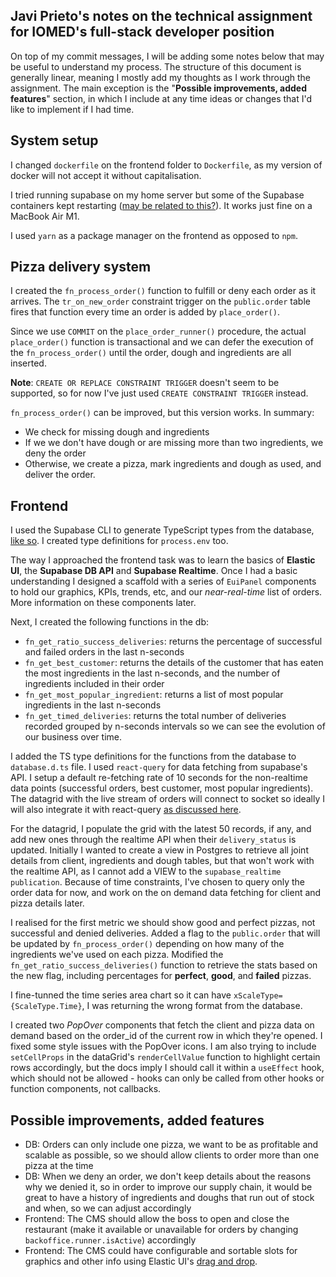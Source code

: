 ## Javi Prieto's notes on the technical assignment for IOMED's full-stack developer position

On top of my commit messages, I will be adding some notes below that may be useful to understand my process. The structure of this document is generally linear, meaning I mostly add my thoughts as I work through the assignment. The main exception is the "**Possible improvements, added features**" section, in which I include at any time ideas or changes that I'd like to implement if I had time.

## System setup

I changed `dockerfile` on the frontend folder to `Dockerfile`, as my version of docker will not accept it without capitalisation.

I tried running supabase on my home server but some of the Supabase containers kept restarting ([may be related to this?](https://github.com/supabase/cli/issues/33)). It works just fine on a MacBook Air M1.

I used `yarn` as a package manager on the frontend as opposed to `npm`.

## Pizza delivery system

I created the `fn_process_order()` function to fulfill or deny each order as it arrives. The `tr_on_new_order` constraint trigger on the `public.order` table fires that function every time an order is added by `place_order()`.

Since we use `COMMIT` on the `place_order_runner()` procedure, the actual `place_order()` function is transactional and we can defer the execution of the `fn_process_order()` until the order, dough and ingredients are all inserted.

**Note**: `CREATE OR REPLACE CONSTRAINT TRIGGER` doesn't seem to be supported, so for now I've just used `CREATE CONSTRAINT TRIGGER` instead.

`fn_process_order()` can be improved, but this version works. In summary:
- We check for missing dough and ingredients
- If we we don't have dough or are missing more than two ingredients, we deny the order
- Otherwise, we create a pizza, mark ingredients and dough as used, and deliver the order.

## Frontend
I used the Supabase CLI to generate TypeScript types from the database, [like so](https://supabase.com/docs/reference/javascript/typescript-support). I created type definitions for `process.env` too.

The way I approached the frontend task was to learn the basics of **Elastic UI**, the **Supabase DB API** and **Supabase Realtime**. Once I had a basic understanding I designed a scaffold with a series of `EuiPanel` components to hold our graphics, KPIs, trends, etc, and our *near-real-time* list of orders. More information on these components later.

Next, I created the following functions in the db:
- `fn_get_ratio_success_deliveries`: returns the percentage of successful and failed orders in the last n-seconds
- `fn_get_best_customer`: returns the details of the customer that has eaten the most ingredients in the last n-seconds, and the number of ingredients included in their order
- `fn_get_most_popular_ingredient`: returns a list of most popular ingredients in the last n-seconds
- `fn_get_timed_deliveries`: returns the total number of deliveries recorded grouped by n-seconds intervals so we can see the evolution of our business over time.

I added the TS type definitions for the functions from the database to `database.d.ts` file. I used `react-query` for data fetching from supabase's API. I setup a default re-fetching rate of 10 seconds for the non-realtime data points (successful orders, best customer, most popular ingredients). The datagrid with the live stream of orders will connect to socket so ideally I will also integrate it with react-query [as discussed here](https://github.com/TanStack/query/issues/171). 

For the datagrid, I populate the grid with the latest 50 records, if any, and add new ones through the realtime API when their `delivery_status` is updated. Initially I wanted to create a view in Postgres to retrieve all joint details from client, ingredients and dough tables, but that won't work with the realtime API, as I cannot add a VIEW to the `supabase_realtime publication`. Because of time constraints, I've chosen to query only the order data for now, and work on the on demand data fetching for client and pizza details later.

I realised for the first metric we should show good and perfect pizzas, not successful and denied deliveries. Added a flag to the `public.order` that will be updated by `fn_process_order()` depending on how many of the ingredients we've used on each pizza. Modified the `fn_get_ratio_success_deliveries()` function to retrieve the stats based on the new flag, including percentages for **perfect**, **good**, and **failed** pizzas.

I fine-tunned the time series area chart so it can have `xScaleType={ScaleType.Time}`, I was returning the wrong format from the database.

I created two *PopOver* components that fetch the client and pizza data on demand based on the order_id of the current row in which they're opened. I fixed some style issues with the PopOver icons. I am also trying to include `setCellProps` in the dataGrid's `renderCellValue` function to highlight certain rows accordingly, but the docs imply I should call it within a `useEffect` hook, which should not be allowed - hooks can only be called from other hooks or function components, not callbacks.

## Possible improvements, added features
- DB: Orders can only include one pizza, we want to be as profitable and scalable as possible, so we should allow clients to order more than one pizza at the time
- DB: When we deny an order, we don't keep details about the reasons why we denied it, so in order to improve our supply chain, it would be great to have a history of ingredients and doughs that run out of stock and when, so we can adjust accordingly
- Frontend: The CMS should allow the boss to open and close the restaurant (make it available or unavailable for orders by changing `backoffice.runner.isActive`) accordingly
- Frontend: The CMS could have configurable and sortable slots for graphics and other info using Elastic UI's [drag and drop](https://elastic.github.io/eui/#/display/drag-and-drop).